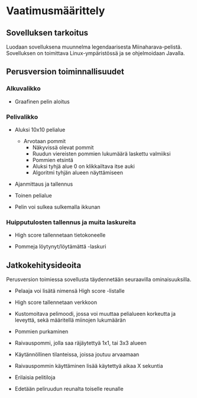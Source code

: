 # Vaatimusmäärittely

## Sovelluksen tarkoitus

Luodaan sovelluksena muunnelma legendaarisesta Miinaharava-pelistä.
Sovelluksen on toimittava Linux-ympäristössä ja se ohjelmoidaan Javalla.

## Perusversion toiminnallisuudet

### Alkuvalikko

* Graafinen pelin aloitus

### Pelivalikko

* Aluksi 10x10 pelialue
  * Arvotaan pommit
    - Näkyvissä olevat pommit
    - Ruudun viereisten pommien lukumäärä laskettu valmiiksi
    - Pommien etsintä
    - Aluksi tyhjä alue 0 on klikkailtava itse auki
    - Algoritmi tyhjän alueen näyttämiseen

* Ajanmittaus ja tallennus

* Toinen pelialue

* Pelin voi sulkea sulkemalla ikkunan

### Huipputulosten tallennus ja muita laskureita

* High score tallennetaan tietokoneelle 

* Pommeja löytynyt/löytämättä -laskuri


## Jatkokehitysideoita

Perusversion toimiessa sovellusta täydennetään seuraavilla ominaisuuksilla.
* Pelaaja voi lisätä nimensä High score -listalle

* High score tallennetaan verkkoon

* Kustomoitava pelimoodi, jossa voi muuttaa pelialueen korkeutta ja leveyttä, sekä määritellä miinojen lukumäärän

* Pommien purkaminen

* Raivauspommi, jolla saa räjäytettyä 1x1, tai 3x3 alueen
 * Käytännöllinen tilanteissa, joissa joutuu arvaamaan
 * Raivauspommin käyttäminen lisää käytettyä aikaa X sekuntia

* Erilaisia pelitiloja
 * Edetään peliruudun reunalta toiselle reunalle

